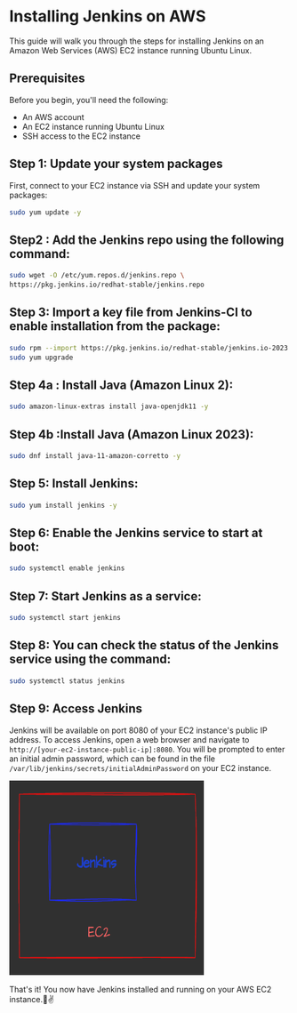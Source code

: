 # Installing Jenkins on AWS

This guide will walk you through the steps for installing Jenkins on an Amazon Web Services (AWS) EC2 instance running Ubuntu Linux.

## Prerequisites

Before you begin, you'll need the following:

- An AWS account
- An EC2 instance running Ubuntu Linux
- SSH access to the EC2 instance

## Step 1: Update your system packages

First, connect to your EC2 instance via SSH and update your system packages:

```sh
sudo yum update -y
```

## Step2 : Add the Jenkins repo using the following command:

```sh 
sudo wget -O /etc/yum.repos.d/jenkins.repo \
https://pkg.jenkins.io/redhat-stable/jenkins.repo 
```

## Step 3: Import a key file from Jenkins-CI to enable installation from the package:

```sh 
sudo rpm --import https://pkg.jenkins.io/redhat-stable/jenkins.io-2023.key
sudo yum upgrade
```


## Step 4a : Install Java (Amazon Linux 2):
```sh 
sudo amazon-linux-extras install java-openjdk11 -y
```

## Step 4b :Install Java (Amazon Linux 2023):

```sh 
sudo dnf install java-11-amazon-corretto -y
```


## Step 5: Install Jenkins:

```sh 
sudo yum install jenkins -y
```

## Step 6: Enable the Jenkins service to start at boot:

```sh 
sudo systemctl enable jenkins
```

## Step 7: Start Jenkins as a service:

```sh 
sudo systemctl start jenkins
```

## Step 8: You can check the status of the Jenkins service using the command:

```sh 
sudo systemctl status jenkins
```

## Step 9: Access Jenkins

Jenkins will be available on port 8080 of your EC2 instance's public IP address. To access Jenkins, open a web browser and navigate to `http://[your-ec2-instance-public-ip]:8080`. You will be prompted to enter an initial admin password, which can be found in the file `/var/lib/jenkins/secrets/initialAdminPassword` on your EC2 instance.


<img src="images/jenkinsonEC2.png" width=350 height=350 />


That's it! You now have Jenkins installed and running on your AWS EC2 instance.🙌✌️

